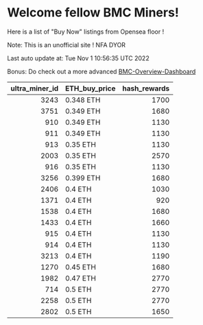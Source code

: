 # Welcome fellow BMC Miners!
Here is a list of "Buy Now" listings from Opensea floor !

Note: This is an unofficial site ! NFA DYOR

Last auto update at: Tue Nov  1 10:56:35 UTC 2022

Bonus: Do check out a more advanced [BMC-Overview-Dashboard](https://dune.com/defifunk/BMC-Overview-Dashboard)


|   ultra_miner_id | ETH_buy_price   |   hash_rewards |
|-----------------:|:----------------|---------------:|
|             3243 | 0.348 ETH       |           1700 |
|             3751 | 0.349 ETH       |           1680 |
|              910 | 0.349 ETH       |           1130 |
|              911 | 0.349 ETH       |           1130 |
|              913 | 0.35 ETH        |           1130 |
|             2003 | 0.35 ETH        |           2570 |
|              916 | 0.35 ETH        |           1130 |
|             3256 | 0.399 ETH       |           1680 |
|             2406 | 0.4 ETH         |           1030 |
|             1371 | 0.4 ETH         |            920 |
|             1538 | 0.4 ETH         |           1680 |
|             1433 | 0.4 ETH         |           1660 |
|              915 | 0.4 ETH         |           1130 |
|              914 | 0.4 ETH         |           1130 |
|             3213 | 0.4 ETH         |           1190 |
|             1270 | 0.45 ETH        |           1680 |
|             1982 | 0.47 ETH        |           2770 |
|              714 | 0.5 ETH         |           2770 |
|             2258 | 0.5 ETH         |           2770 |
|             2802 | 0.5 ETH         |           1650 |